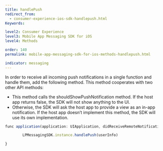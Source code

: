 ```yaml
---
title: handlePush
redirect_from:
  - consumer-experience-ios-sdk-handlepush.html
Keywords:

level2: Consumer Experience
level3: Mobile App Messaging SDK for iOS
level4: Methods

order: 140
permalink: mobile-app-messaging-sdk-for-ios-methods-handlepush.html

indicator: messaging
---
```


In order to receive all incoming push notifications in a single function and handle them, add the following method. This method cooperates with two other API methods: 

* This method calls the shouldShowPushNotification method. If the host app returns false, the SDK will not show anything to the UI. 
* Otherwise, the SDK will ask the host app to provide a view as an in-app notification. If the host app doesn’t implement this method, the SDK will use its own implementation. 

```javascript
func application(application: UIApplication, didReceiveRemoteNotification userInfo: [NSObject : AnyObject], fetchCompletionHandler completionHandler: (UIBackgroundFetchResult) -> Void) {

		LPMessagingSDK.instance.handlePush(userInfo)

}
```